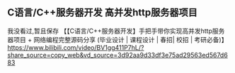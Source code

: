## C语言/C++服务器开发  高并发http服务器项目
我没看过,暂且保存
【【C语言/C++服务器开发】手把手带你实现高并发http服务器项目 + 网络编程完整源码分享 (毕业设计 | 课程设计 | 春招| 校招 | 考研必备)】 https://www.bilibili.com/video/BV1gg411P7hL/?share_source=copy_web&vd_source=3d92aa9d33df3e75ad29563ed567d683